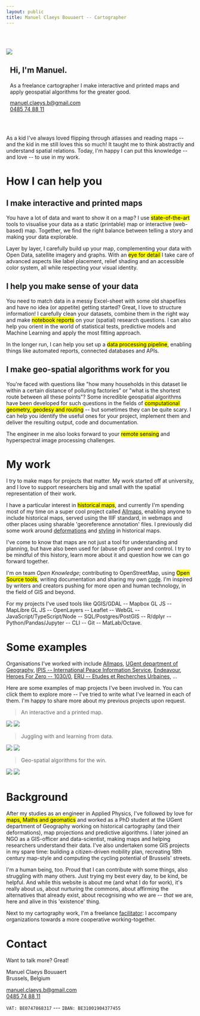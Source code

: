 ```yaml
---
layout: public
title: Manuel Claeys Bouuaert -- Cartographer
---
```

<div class="image-box" style="margin-top: 60px; margin-bottom: 60px">
    <img src="img/manuel.jpg">
    <div style="margin:auto 10px">
        <h2>Hi, I'm Manuel.</h2>
        <div style="margin-top: 20px;">
            As a freelance cartographer I make interactive and printed maps and apply geospatial algorithms for the greater good.
        </div>
        <div style="margin-top: 12px;">
            <a href="mailto:manuel.claeys.b@gmail.com" class="email">manuel.claeys.b@gmail.com</a><br>
            <a href="tel:+32485748811" class="phone">0485 74 88 11</a>
        </div>
    </div>
</div>

As a kid I've always loved flipping through atlasses and reading maps -- and the kid in me still loves this so much! It taught me to think abstractly and understand spatial relations. Today, I'm happy I can put this knowledge -- and love -- to use in my work.

# How I can help you

<div class="focus" markdown="1">

## I make interactive and printed maps

You have a lot of data and want to show it on a map? I use <mark>state-of-the-art</mark> tools to visualise your data as a static (printable) map or interactive (web-based) map. Together, we find the right balance between telling a story and making your data explorable.

Layer by layer, I carefully build up your map, complementing your data with Open Data, satellite imagery and graphs. With an <mark>eye for detail</mark> I take care of advanced aspects like label placement, relief shading and an accessible color system, all while respecting your visual identity.

</div>

<div class="focus" markdown="1">

## I help you make sense of your data

You need to match data in a messy Excel-sheet with some old shapefiles and have no idea (or appetite) getting started? Great, I love to structure information! I carefully clean your datasets, combine them in the right way and make <mark>notebook reports</mark> on your (spatial) research questions. I can also help you orient in the world of statistical tests, predictive models and Machine Learning and apply the most fitting approach. 

In the longer run, I can help you set up a <mark>data processing pipeline</mark>, enabling things like automated reports, connected databases and APIs. 

</div>

<div class="focus" markdown="1">

## I make geo-spatial algorithms work for you

You're faced with questions like "how many households in this dataset lie within a certain distance of polluting factories" or "what is the shortest route between all these points"? Some incredible geospatial algorithms have been developed for such questions in the fields of <mark>computational geometry, geodesy and routing</mark> -- but sometimes they can be quite scary. I can help you identify the useful ones for your project, implement them and deliver the resulting output, code and documentation. 

The engineer in me also looks forward to your <mark>remote sensing</mark> and hyperspectral image processing challenges.

</div>

<h1 class="with-margin-top">My work</h1>

I try to make maps for projects that matter. My work started off at university, and I love to support researchers big and small with the spatial representation of their work.

I have a particular interest in <mark>historical maps</mark>, and currently I'm spending most of my time on a super cool project called <a href="/projects/allmaps_thinplatespline" class="internal">Allmaps</a>, enabling anyone to include historical maps, served using the IIIF standard, in webmaps and other places using sharable 'georeference annotation' files. I previously did some work around <a href="/projects/academia_ferraris" class="internal">deformations</a> and <a href="/projects/ferrargis" class="internal">styling</a> in historical maps.

I've come to know that maps are not just a tool for understanding and planning, but have also been used for (abuse of) power and control. I try to be mindful of this history, learn more about it and question how we can go forward together.

I'm on team *Open Knowledge*; contributing to OpenStreetMap, using <mark>Open Source tools</mark>, writing documentation and sharing my own [code](https://github.com/mclaeysb). I'm inspired by writers and creators pushing for more open and human technology, in the field of GIS and beyond.

For my projects I've used tools like QGIS/GDAL -- Mapbox GL JS -- MapLibre GL JS -- OpenLayers -- Leaflet -- WebGL -- JavaScript/TypeScript/Node -- SQL/Postgres/PostGIS -- R/dplyr -- Python/Pandas/Jupyter -- CLI -- Git -- MatLab/Octave.

<h1 class="with-margin-top">Some examples</h1>

Organisations I've worked with include [Allmaps](https://allmaps.org/), [UGent department of Geography](http://geoweb.ugent.be/), [IPIS -- International Peace Information Service](https://ipisresearch.be/), [Endeavour](https://endeavours.eu/), [Heroes For Zero -- 1030/0](https://heroesforzero.be/), [ERU -- Etudes et Recherches Urbaines](https://eru-urbanisme.be/), ...

Here are some examples of map projects I've been involved in. You can click them to explore more -- I've tried to write what I've learned in each of them. I'm happy to share more about my previous projects upon request.

> An interactive and a printed map.

<div class="image-box">
    <a href="/projects/ipis_cod_v5.html" class="none"><img src="img/ipis_cod_v5.gif"/></a>
    <a href="/projects/ipis_eaf_bdi.html" class="none"><img src="img/ipis_eaf_bdi.png"/></a>
</div>

> Juggling with and learning from data.

<div class="image-box">
    <a href="/projects/ipis_open.html" class="none"><img src="img/ipis_open.png"/></a>
    <a href="/projects/bikedataproject_centrality.html" class="none"><img src="img/bikedataproject_centrality.png"/></a>
</div>

> Geo-spatial algorithms for the win.

<div class="image-box">
    <a href="/projects/turf-buffer.html" class="none"><img src="img/turf-buffer.png"/></a>
    <a href="/projects/academia_jupyter.html" class="none"><img src="img/academia_jupyter.gif"/></a>
</div>

<h1 class="with-margin-top">Background</h1>

After my studies as an engineer in Applied Physics, I've followed by love for <mark>maps, Maths and geomatics</mark> and worked as a PhD student at the UGent department of Geography working on historical cartography (and their deformations), map projections and predictive algorithms. I later joined an NGO as a GIS-officer and data-scientist, making maps and helping researchers understand their data. I've also undertaken some GIS projects in my spare time: building a citizen-driven mobility plan, recreating 18th century map-style and computing the cycling potential of Brussels' streets.

I'm a human being, too. Proud that I can contribute with some things, also struggling with many others. Just trying my best every day, to be kind, be helpful. And while this website is about me (and what I do for work), it's really about us, about nurturing the commons, about affirming the alternatives that already exist, about recognising who we are -- *that* we are, here and alive in this 'existence' thing.

Next to my cartography work, I'm a freelance <a href="/facili" class="internal">facilitator</a>: I accompany organizations towards a more cooperative working-together.

<h1 class="with-margin-top">Contact</h1>

Want to talk more? Great!

<div class="focus" markdown="1">
Manuel Claeys Bouuaert
<br>Brussels, Belgium

<a href="mailto:manuel.claeys.b@gmail.com" class="email">manuel.claeys.b@gmail.com</a><br>
<a href="tel:+32485748811" class="phone">0485 74 88 11</a>

`VAT: BE0747868317` --- `IBAN: BE31001904377455`
</div>